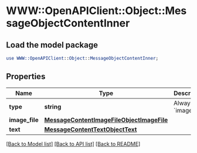 # WWW::OpenAPIClient::Object::MessageObjectContentInner

## Load the model package
```perl
use WWW::OpenAPIClient::Object::MessageObjectContentInner;
```

## Properties
Name | Type | Description | Notes
------------ | ------------- | ------------- | -------------
**type** | **string** | Always &#x60;image_file&#x60;. | 
**image_file** | [**MessageContentImageFileObjectImageFile**](MessageContentImageFileObjectImageFile.md) |  | 
**text** | [**MessageContentTextObjectText**](MessageContentTextObjectText.md) |  | 

[[Back to Model list]](../README.md#documentation-for-models) [[Back to API list]](../README.md#documentation-for-api-endpoints) [[Back to README]](../README.md)


